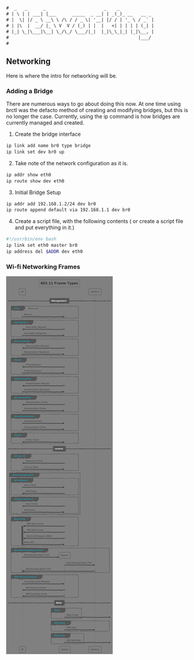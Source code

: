 ```text
#  _   _      _                      _    _
# | \ | | ___| |___      _____  _ __| | _(_)_ __   __ _
# |  \| |/ _ \ __\ \ /\ / / _ \| '__| |/ / | '_ \ / _` |
# | |\  |  __/ |_ \ V  V / (_) | |  |   <| | | | | (_| |
# |_| \_|\___|\__| \_/\_/ \___/|_|  |_|\_\_|_| |_|\__, |
#                                                 |___/
#
```

## Networking

Here is where the intro for networking will be.

### Adding a Bridge

There are numerous ways to go about doing this now. At one time using brctl was the defacto method of creating and modifying bridges, but this is no longer the case. Currently, using the ip command is how bridges are currently managed and created.

1. Create the bridge interface

```bash
ip link add name br0 type bridge
ip link set dev br0 up
```

2. Take note of the network configuration as it is.

```bash
ip addr show eth0
ip route show dev eth0
```

3. Initial Bridge Setup

```bash
ip addr add 192.168.1.2/24 dev br0
ip route append default via 192.168.1.1 dev br0
```

4. Create a script file, with the following contents ( or create a script file and put everything in it.)

```bash
#!/usr/bin/env bash
ip link set eth0 master br0
ip address del $ADDR dev eth0
```

### Wi-fi Networking Frames

![Types of Wifi Frames](../assets/img/802.11.png)
